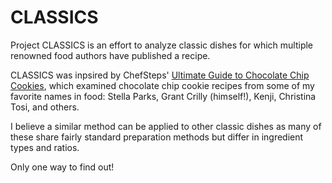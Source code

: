 # CLASSICS
Project CLASSICS is an effort to analyze classic dishes for which
multiple renowned food authors have published a recipe.

CLASSICS was inpsired by ChefSteps' [Ultimate Guide to Chocolate Chip Cookies](https://www.chefsteps.com/activities/the-ultimate-guide-to-chocolate-chip-cookies-let-s-begin-here),
which examined chocolate chip cookie recipes from some of my favorite names in food: Stella Parks, Grant Crilly (himself!), Kenji, Christina Tosi, and others.

I believe a similar method can be applied to other classic dishes as many of these share fairly standard preparation methods but differ in ingredient types and ratios.

Only one way to find out!
